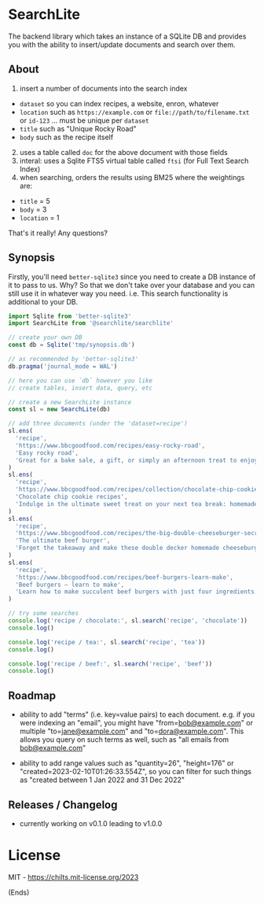 # SearchLite

The backend library which takes an instance of a SQLite DB and provides you
with the ability to insert/update documents and search over them.

## About

1. insert a number of documents into the search index
  - `dataset` so you can index recipes, a website, enron, whatever
  - `location` such as `https://example.com` or `file://path/to/filename.txt`
    or `id-123` ... must be unique per `dataset`
  - `title` such as "Unique Rocky Road"
  - `body` such as the recipe itself
2. uses a table called `doc` for the above document with those fields
3. interal: uses a Sqlite FTS5 virtual table called `ftsi` (for Full Text
   Search Index)
4. when searching, orders the results using BM25 where the weightings are:
  - `title` = 5
  - `body` = 3
  - `location` = 1

That's it really! Any questions?

## Synopsis

Firstly, you'll need `better-sqlite3` since you need to create a DB instance of
it to pass to us. Why? So that we don't take over your database and you can
still use it in whatever way you need. i.e. This search functionality is
additional to your DB.

```js
import Sqlite from 'better-sqlite3'
import SearchLite from '@searchlite/searchlite'

// create your own DB
const db = Sqlite('tmp/synopsis.db')

// as recommended by 'better-sqlite3'
db.pragma('journal_mode = WAL')

// here you can use `db` however you like
// create tables, insert data, query, etc

// create a new SearchLite instance
const sl = new SearchLite(db)

// add three documents (under the 'dataset=recipe')
sl.ens(
  'recipe',
  'https://www.bbcgoodfood.com/recipes/easy-rocky-road',
  'Easy rocky road',
  'Great for a bake sale, a gift, or simply an afternoon treat to enjoy with a cup of tea, this rocky road is quick to make and uses mainly storecupboard ingredients.'
)
sl.ens(
  'recipe',
  'https://www.bbcgoodfood.com/recipes/collection/chocolate-chip-cookie-recipes',
  'Chocolate chip cookie recipes',
  'Indulge in the ultimate sweet treat on your next tea break: homemade chocolate chip cookies. They pair perfectly with a cup of tea or glass of milk.'
)
sl.ens(
  'recipe',
  'https://www.bbcgoodfood.com/recipes/the-big-double-cheeseburger-secret-sauce',
  'The ultimate beef burger',
  'Forget the takeaway and make these double decker homemade cheeseburgers. With gherkins, crisp lettuce and a secret sauce, they take some beating. Have with chips.'
)
sl.ens(
  'recipe',
  'https://www.bbcgoodfood.com/recipes/beef-burgers-learn-make',
  'Beef burgers – learn to make',
  'Learn how to make succulent beef burgers with just four ingredients. An easy recipe for perfect homemade patties'
)

// try some searches
console.log('recipe / chocolate:', sl.search('recipe', 'chocolate'))
console.log()

console.log('recipe / tea:', sl.search('recipe', 'tea'))
console.log()

console.log('recipe / beef:', sl.search('recipe', 'beef'))
console.log()
```

## Roadmap

* ability to add "terms" (i.e. key=value pairs) to each document. e.g. if you
  were indexing an "email", you might have "from=bob@example.com" or multiple
  "to=jane@example.com" and "to=dora@example.com". This allows you query on
  such terms as well, such as "all emails from bob@example.com"

* ability to add range values such as "quantity=26", "height=176" or
  "created=2023-02-10T01:26:33.554Z", so you can filter for such things as
  "created between 1 Jan 2022 and 31 Dec 2022"

## Releases / Changelog

* currently working on v0.1.0 leading to v1.0.0

# License

MIT - https://chilts.mit-license.org/2023

(Ends)
